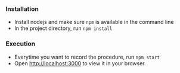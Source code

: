 ### Installation
- Install nodejs and make sure `npm` is available in the command line
- In the project directory, run `npm install`

### Execution
- Everytime you want to record the procedure, run `npm start`
- Open [http://localhost:3000](http://localhost:3000) to view it in your browser.
